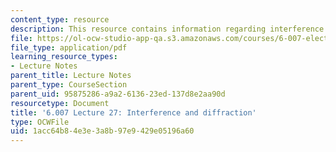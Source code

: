 ```yaml
---
content_type: resource
description: This resource contains information regarding interference and diffraction.
file: https://ol-ocw-studio-app-qa.s3.amazonaws.com/courses/6-007-electromagnetic-energy-from-motors-to-lasers-spring-2011/1acc64b84e3e3a8b97e9429e05196a60_MIT6_007S11_lec27.pdf
file_type: application/pdf
learning_resource_types:
- Lecture Notes
parent_title: Lecture Notes
parent_type: CourseSection
parent_uid: 95875286-a9a2-6136-23ed-137d8e2aa90d
resourcetype: Document
title: '6.007 Lecture 27: Interference and diffraction'
type: OCWFile
uid: 1acc64b8-4e3e-3a8b-97e9-429e05196a60
---
```

